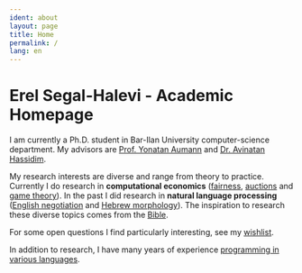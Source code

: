 ```yaml
---
ident: about
layout: page
title: Home
permalink: /
lang: en
---
```

# Erel Segal-Halevi - Academic Homepage

I am currently a Ph.D. student in Bar-Ilan University computer-science department. 
My advisors are [Prof. Yonatan Aumann][ya] and [Dr. Avinatan Hassidim][ah]. 

My research interests are diverse and range from theory to practice. Currently I do research in **computational economics** ([fairness][1],  [auctions][2] and [game theory][3]). In the past I did research in **natural language processing** ([English negotiation][4] and [Hebrew morphology][5]). 
The inspiration to research these diverse topics comes from the [Bible][7].

For some open questions I find particularly interesting, see my [wishlist][8].

In addition to research, I have many years of experience [programming in various languages][6].

[1]: {{site.baseurl}}/topics/{{page.lang}}/fairness
[2]: {{site.baseurl}}/topics/{{page.lang}}/auctions
[3]: {{site.baseurl}}/topics/{{page.lang}}/repeatedgames
[4]: {{site.baseurl}}/topics/{{page.lang}}/negochat
[5]: {{site.baseurl}}/topics/{{page.lang}}/hebnlp
[6]: {{site.baseurl}}/pages/{{page.lang}}/code
[7]: {{site.baseurl}}/topics/{{page.lang}}/tnk
[8]: {{site.baseurl}}/pages/{{page.lang}}/wishlist
[ya]: https://sites.google.com/site/aumannbiu/
[ah]: http://u.cs.biu.ac.il/~avinatan/
